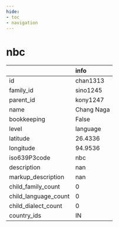 ```yaml
---
hide:
- toc
- navigation
---
```

# nbc
|                      | info       |
|:---------------------|:-----------|
| id                   | chan1313   |
| family_id            | sino1245   |
| parent_id            | kony1247   |
| name                 | Chang Naga |
| bookkeeping          | False      |
| level                | language   |
| latitude             | 26.4336    |
| longitude            | 94.9536    |
| iso639P3code         | nbc        |
| description          | nan        |
| markup_description   | nan        |
| child_family_count   | 0          |
| child_language_count | 0          |
| child_dialect_count  | 0          |
| country_ids          | IN         |